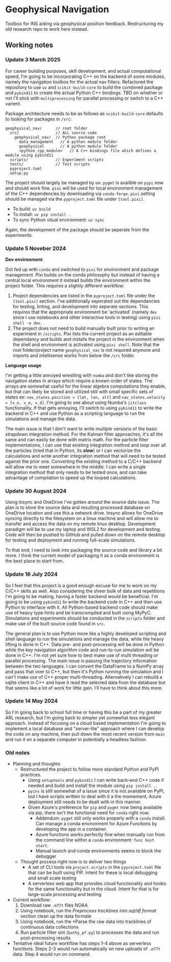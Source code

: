 # Geophysical Navigation

Toolbox for INS aiding via geophysical position feedback. Restructuring my old research repo to work here instead.

## Working notes

### Update 3 March 2025

For career building purposes, skill development, and actual computational speed, I'm going to be incorporating C++ on the backend of some modules, namely the navigation toolbox for the actual nav filters. Refactored the repository to use `uv` and `scikit-build-core` to build the combined package and `pybind11` to create the actual Python C++ bindings. TBD on whether or not I'll stick with `multiprocessing` for parallel processing or switch to a C++ varient. 

Package architecture needs to be as follows as `scikit-build-core` defaults to looking for packages in `/src`:
```
geophysical_nav/      // root folder
  src/                // ALL source code
    geophysical_nav/  // Python package root
      data_management   // A python module folder
      geophysical       // A python module folder
      <python_cpp_module>   // A C++ bindings file which defines a module using pybind11
  scripts/            // Experiment scripts
  tests/              // Test scripts
  pyproject.toml
  setup.py
```

The project should largely be managed by uv. `pygmt` is availble on `pypi` now and should work fine. `pixi` will be used for local environment management of the C++ dependencies by downloading via `conda-forge`. `pixi` setting should be managed via the `pyproject.toml` file under `[tool.pixi]`.

* To build: `uv build`
* To install: `uv pip install .`
* To sync Python vitual environment: `uv sync`

Again, the development of the package should be seperate from the experiments.

### Update 5 Noveber 2024

**Dev environment**

Got fed up with `conda` and switched to `pixi` for environment and package management. Pixi builds on the conda philosophy but instead of having a central local environment it instead builds the environment within the project folder. This requires a slightly different workflow:

1. Project dependencies are listed in the `pyproject.toml` file under the `[tool.pixi]` section. I've additionally seperated out the dependancies for testing, linting, and development into seperate sections. This requires that the appropriate environment be 'activated' (namely `dev` since I use notebooks and other interactive tools in testing) using `pixi shell -e dev`.
2. The project does not need to build manually built prior to writing an experiment in `/scripts`. Pixi lists the current project as an editable dependancy and builds and installs the project in the environment when the shell and environment is activated using `pixi shell`. Note that the root folder/project name `geophysical_nav` is not required anymore and imports and intellisense works from below the `/src` folder.

**Language usage**

I'm getting a little annoyed wrestling with `numba` and don't like storing the navigation states in arrays which require a known order of states. The arrays are somewhat useful for the linear algebra computations they enable, but that can likely be stored and utilized still with small specific sets of states ex: `nav_states.position = [lat, lon, alt]` and `nav_states.velocity = [v_n, v_e, v_d]`. I'm going to see about using Numba's `jitclass` functionality. If that gets annoying, I'll switch to using `pybind11` to write the backend in C++ and use Python as a scripting language to run the simulations and manage the data.

The main issue is that I don't want to write *multiple* versions of the basic strapdown integration method. For the Kalman filter approaches, it's all the same and can easily be done with matrix math. For the particle filter implementations, I can use that existing integration method and *loop* over all the particles (tried that in Python, its ***slow***) or I can vectorize the calculations and write another integration method that will need to be tested against the prior one. Converting the existing method to a C/C++ backend will allow me to meet somewhere in the middle. I can write a single integration method that only needs to be tested once, and can take advantage of compilation to speed up the looped calculations.

### Update 30 August 2024

Using Insync and OneDrive I've gotten around the source data issue. The plan is to store the source data and resulting processed database on OneDrive location and use this a network drive. Insync allows for OneDrive syncing directly to the filesystem on a linux machine and will allow me to transfer and access the data on my remote linux desktop. Development paradigm will be to use my laptop and WSL2 for development and testing. Code will then be pushed to GitHub and pulled down on the remote desktop for testing and deployment and running full-scale simulations.

To that end, I need to look into packaging the source code and library a bit more. I think the current model of packaging it as a conda environment is the best place to start from. 

### Update 16 July 2024

So I feel that this project is a good enough excuse for me to work on my C/C++ skills as well. Also considering the sheer bulk of data and repetitions I'm going to be making, having a faster backend would be beneficial. I'm going to be using `pybind11` to write the backend code in C++ and then use Python to interface with it. All Python-based backend code should make use of heavy type hints and be transcompiled and built using MyPyC. Simulations and experiments should be conducted in the `scripts` folder and make use of the built source code found in `src`.

The general plan is to use Python more like a highly developed scripting and shell language to run the simulations and manage the data, while the heavy lifting is done in C++. Data pre- and post-processing will be done in Python while the key navigation algorithm code and run-to-run simulation will be done in C++. I'm not yet sure how to best make use of multi threading or parallel processing. The main issue is passing the trajectory information between the two languages. I can convert the DataFrame to a NumPy array and pass that over to C++, but then it's Python running the simulation and I can't make use of C++ proper multi-threading. Alternatively I can rebuild a sqlite client in C++ and have it read the selected data from the database but that seems like a lot of work for little gain. I'll have to think about this more.

### Update 14 May 2024

So I'm going back to school full time or having this be a part of my greater ARL research, but I'm going back to simpler yet somewhat less elegant approach. Instead of focusing on a cloud based implementation I'm going to implement a local database and "server-lite" approach where I can develop the code on any machine, then pull down the most recent version from `main` and run it on a separate computer in potentially a headless fashion.

### Old notes

* Planning and thoughts
  * Restructured the project to follow more standard Python and PyPI practices.
    * Using `setuptools` and `pybind11` I can write back-end C++ code if needed and build and install the module using `pip install .`.
    * `pyins` is still somewhat of a issue since it is not available on PyPI, but I have scripts written to deal with it a the momement, Azure deployment still needs to be dealt with in this manner.
    * Given Azure's preference for `pip` and `pygmt` now being available via pip, there isn't the functional need for `conda` right now.
      * Addendum: `pygmt` still only works properly with a `conda` install. Can manage a conda environment for Azure Functions by developing the app in a container.
      * Azure functions works perfectly fine when manually run from the command line within a `conda` environment: `func host start`.
      * Manual launch and conda environments seems to block the debugger
  * Thought process right now is to deliver two things
    * A set of CLI tools via `project.scripts` in the `pyproject.toml` file that can be built using PIP. Intent for these is local debugging and small scale testing
    * A serverless web app that provides cloud functionality and hooks for the same functionality but in the cloud. Intent for that is for large-scale processing and testing
* Current workflow:
  1. Download raw `.m77t` files NOAA
  2. Using notebook, run the *Preprocess tracklines into sql/df format* section clean up the data formate
  3. Using notebook, run the *Parse the raw data into tracklines of continuous data collections
  4. Run particle filter sim (`bathy_pf.py`) to processes the data and run post-processing results
* Tentative ideal future workflow has steps 1-4 above as serverless functions. Steps 2-3 would run automatically on new uploads of `.m77t` data. Step 4 would run on command.
  